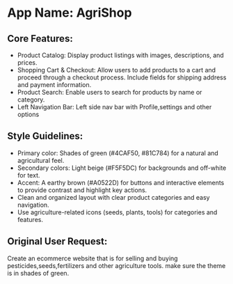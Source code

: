 # **App Name**: AgriShop

## Core Features:

- Product Catalog: Display product listings with images, descriptions, and prices.
- Shopping Cart & Checkout: Allow users to add products to a cart and proceed through a checkout process.  Include fields for shipping address and payment information.
- Product Search: Enable users to search for products by name or category.
- Left Navigation Bar: Left side nav bar with Profile,settings and other options

## Style Guidelines:

- Primary color: Shades of green (#4CAF50, #81C784) for a natural and agricultural feel.
- Secondary colors: Light beige (#F5F5DC) for backgrounds and off-white for text.
- Accent: A earthy brown (#A0522D) for buttons and interactive elements to provide contrast and highlight key actions.
- Clean and organized layout with clear product categories and easy navigation.
- Use agriculture-related icons (seeds, plants, tools) for categories and features.

## Original User Request:
Create an ecommerce website that is for selling and buying pesticides,seeds,fertilizers and other agriculture tools. make sure the theme is in shades of green.
  